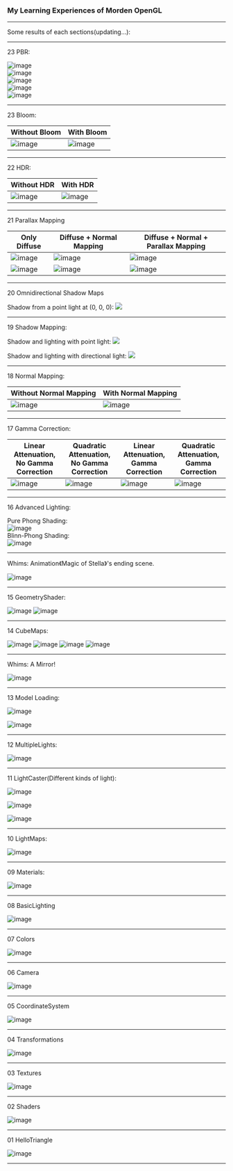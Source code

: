 ### My Learning Experiences of Morden OpenGL ###

_ _ _

Some results of each sections(updating...):

---  

23 PBR:  


![image](https://github.com/hellokenlee/OpenGLPractice/raw/master/textures/demo/24-1.png)  
![image](https://github.com/hellokenlee/OpenGLPractice/raw/master/textures/demo/24-2.png)  
![image](https://github.com/hellokenlee/OpenGLPractice/raw/master/textures/demo/24-3.png)  
![image](https://github.com/hellokenlee/OpenGLPractice/raw/master/textures/demo/24-4.png)  
![image](https://github.com/hellokenlee/OpenGLPractice/raw/master/textures/demo/24-5.png)  

_ _ _

23 Bloom:  


| Without Bloom | With Bloom |
| --- | --- |
| ![image](https://github.com/hellokenlee/OpenGLPractice/raw/master/textures/demo/23-1.png)   |![image](https://github.com/hellokenlee/OpenGLPractice/raw/master/textures/demo/23-2.png)   | 

_ _ _

22 HDR:  


| Without HDR | With HDR |
| --- | --- |
| ![image](https://github.com/hellokenlee/OpenGLPractice/raw/master/textures/demo/22-1.png)   |![image](https://github.com/hellokenlee/OpenGLPractice/raw/master/textures/demo/22-2.png)   | 

_ _ _


21 Parallax Mapping

| Only Diffuse | Diffuse + Normal Mapping | Diffuse + Normal + Parallax Mapping |
| --- | --- | --- |
| ![image](https://github.com/hellokenlee/OpenGLPractice/raw/master/textures/demo/21-1.png)   | ![image](https://github.com/hellokenlee/OpenGLPractice/raw/master/textures/demo/21-2.png)   | ![image](https://github.com/hellokenlee/OpenGLPractice/raw/master/textures/demo/21-3.png)  
| ![image](https://github.com/hellokenlee/OpenGLPractice/raw/master/textures/demo/21-4.png)   | ![image](https://github.com/hellokenlee/OpenGLPractice/raw/master/textures/demo/21-5.png)   | ![image](https://github.com/hellokenlee/OpenGLPractice/raw/master/textures/demo/21-6.png)  

_ _ _

20 Omnidirectional Shadow Maps



Shadow from a point light at (0, 0, 0): 
![](https://github.com/hellokenlee/OpenGLPractice/raw/master/textures/demo/20-1.png)

_ _ _

19 Shadow Mapping:  


Shadow and lighting with point light:
![](https://github.com/hellokenlee/OpenGLPractice/raw/master/textures/demo/19-1.png)

Shadow and lighting with directional light: 
![](https://github.com/hellokenlee/OpenGLPractice/raw/master/textures/demo/19-2.png)
_ _ _

18 Normal Mapping:  


| Without Normal Mapping | With Normal Mapping |
| --- | --- |
| ![image](https://github.com/hellokenlee/OpenGLPractice/raw/master/textures/demo/18-NNM.png)   |![image](https://github.com/hellokenlee/OpenGLPractice/raw/master/textures/demo/18-NM.png)   | 

_ _ _


17 Gamma Correction:  


| Linear Attenuation, No Gamma Correction | Quadratic Attenuation, No Gamma Correction | Linear Attenuation, Gamma Correction | Quadratic Attenuation, Gamma Correction|
| --- | --- | --- | --- |
| ![image](https://github.com/hellokenlee/OpenGLPractice/raw/master/textures/demo/17-LNG.png)   |![image](https://github.com/hellokenlee/OpenGLPractice/raw/master/textures/demo/17-QNG.png)   | ![image](https://github.com/hellokenlee/OpenGLPractice/raw/master/textures/demo/17-LG.png)   | ![image](https://github.com/hellokenlee/OpenGLPractice/raw/master/textures/demo/17-QG.png)   |

_ _ _

16 Advanced Lighting:

Pure Phong Shading:  
![image](https://github.com/hellokenlee/OpenGLPractice/raw/master/textures/demo/16-1.png)  
Blinn-Phong Shading:  
![image](https://github.com/hellokenlee/OpenGLPractice/raw/master/textures/demo/16-2.png)  

_ _ _

Whims: Animation《Magic of Stella》's ending scene.

![image](https://github.com/hellokenlee/OpenGLPractice/raw/master/textures/demo/w02.png)
_ _ _

15 GeometryShader:

![image](https://github.com/hellokenlee/OpenGLPractice/raw/master/textures/demo/15-1.png)
![image](https://github.com/hellokenlee/OpenGLPractice/raw/master/textures/demo/15-2.gif)

_ _ _

14 CubeMaps:

![image](https://github.com/hellokenlee/OpenGLPractice/raw/master/textures/demo/14-1.png)
![image](https://github.com/hellokenlee/OpenGLPractice/raw/master/textures/demo/14-2.png)
![image](https://github.com/hellokenlee/OpenGLPractice/raw/master/textures/demo/14-3.png)
![image](https://github.com/hellokenlee/OpenGLPractice/raw/master/textures/demo/14-4.png)
_ _ _
  
Whims: A Mirror! 

![image](https://github.com/hellokenlee/OpenGLPractice/raw/master/textures/demo/w01.png)
_ _ _

13 Model Loading:

![image](https://github.com/hellokenlee/OpenGLPractice/raw/master/textures/demo/13-1.png)

![image](https://github.com/hellokenlee/OpenGLPractice/raw/master/textures/demo/13-2.png)
_ _ _

12 MultipleLights:

![image](https://github.com/hellokenlee/OpenGLPractice/raw/master/textures/demo/12.png)
_ _ _

11 LightCaster(Different kinds of light):

![image](https://github.com/hellokenlee/OpenGLPractice/raw/master/textures/demo/11-1.png)

![image](https://github.com/hellokenlee/OpenGLPractice/raw/master/textures/demo/11-2.png)

![image](https://github.com/hellokenlee/OpenGLPractice/raw/master/textures/demo/11-3.png)
_ _ _
10 LightMaps:

![image](https://github.com/hellokenlee/OpenGLPractice/raw/master/textures/demo/10.png)
_ _ _
09 Materials:

![image](https://github.com/hellokenlee/OpenGLPractice/raw/master/textures/demo/09.png)
_ _ _
08 BasicLighting

![image](https://github.com/hellokenlee/OpenGLPractice/raw/master/textures/demo/08.png)
_ _ _
07 Colors

![image](https://github.com/hellokenlee/OpenGLPractice/raw/master/textures/demo/07.png)
_ _ _
06 Camera

![image](https://github.com/hellokenlee/OpenGLPractice/raw/master/textures/demo/06.gif)
_ _ _
05 CoordinateSystem

![image](https://github.com/hellokenlee/OpenGLPractice/raw/master/textures/demo/05.gif)
_ _ _
04 Transformations

![image](https://github.com/hellokenlee/OpenGLPractice/raw/master/textures/demo/04.gif)
_ _ _
03 Textures

![image](https://github.com/hellokenlee/OpenGLPractice/raw/master/textures/demo/03.png)
_ _ _
02 Shaders

![image](https://github.com/hellokenlee/OpenGLPractice/raw/master/textures/demo/02.gif)
_ _ _
01 HelloTriangle

![image](https://github.com/hellokenlee/OpenGLPractice/raw/master/textures/demo/01.png)
_ _ _

